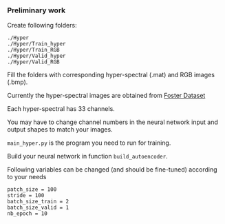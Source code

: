 ### Preliminary work

Create following folders:

```
./Hyper
./Hyper/Train_hyper
./Hyper/Train_RGB
./Hyper/Valid_hyper
./Hyper/Valid_RGB
```

Fill the folders with corresponding hyper-spectral (.mat) and RGB images (.bmp).

Currently the hyper-spectral images are obtained from [Foster Dataset](https://personalpages.manchester.ac.uk/staff/d.h.foster/Local_Illumination_HSIs/Local_Illumination_HSIs_2015.html?fbclid=IwAR117m2-52UWDulH1HERqGf6IwP7PH3rPWrMyi7jnGkxVN_JGUOxcITPb1w)

Each hyper-spectral has 33 channels.

You may have to change channel numbers in the neural network input and output shapes to match your images.

`main_hyper.py` is the program you need to run for training.

Build your neural network in function `build_autoencoder`.

Following variables can be changed (and should be fine-tuned) according to your needs

```
patch_size = 100
stride = 100
batch_size_train = 2
batch_size_valid = 1
nb_epoch = 10
```
